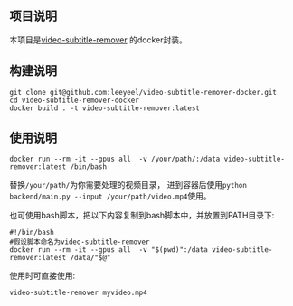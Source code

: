 ## 项目说明

本项目是[video-subtitle-remover](https://github.com/YaoFANGUK/video-subtitle-remover)
的docker封装。

## 构建说明

```
git clone git@github.com:leeyeel/video-subtitle-remover-docker.git
cd video-subtitle-remover-docker
docker build . -t video-subtitle-remover:latest
```

## 使用说明

```
docker run --rm -it --gpus all  -v /your/path/:/data video-subtitle-remover:latest /bin/bash
```
替换`/your/path/`为你需要处理的视频目录，
进到容器后使用`python backend/main.py --input /your/path/video.mp4`使用。

也可使用bash脚本，把以下内容复制到bash脚本中，并放置到PATH目录下:

```
#!/bin/bash
#假设脚本命名为video-subtitle-remover
docker run --rm -it --gpus all  -v "$(pwd)":/data video-subtitle-remover:latest /data/"$@"
```

使用时可直接使用:

```
video-subtitle-remover myvideo.mp4
```


